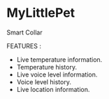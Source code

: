 # MyLittlePet

Smart Collar

FEATURES :
- Live temperature information.
- Temperature history.
- Live voice level information. 
- Voice level history.
- Live location information.
